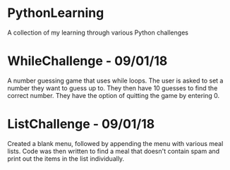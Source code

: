 # PythonLearning
A collection of my learning through various Python challenges

# WhileChallenge - 09/01/18

A number guessing game that uses while loops. The user is asked to set a number they want to guess up to. They then have 10 guesses to find the correct number. They have the option of quitting the game by entering 0.

# ListChallenge - 09/01/18

Created a blank menu, followed by appending the menu with various meal lists. Code was then written to find a meal that doesn't contain spam and print out the items in the list individually.

